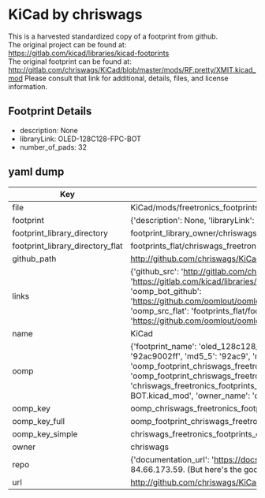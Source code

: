 # KiCad by chriswags  
This is a harvested standardized copy of a footprint from github.  
The original project can be found at:  
https://gitlab.com/kicad/libraries/kicad-footprints  
The original footprint can be found at:
http://gitlab.com/chriswags/KiCad/blob/master/mods/RF.pretty/XMIT.kicad_mod
Please consult that link for additional, details, files, and license information.  
## Footprint Details
* description: None  
* libraryLink: OLED-128C128-FPC-BOT  
* number_of_pads: 32  
## yaml dump  
| Key | Value |  
| --- | --- |  
| file | KiCad/mods/freetronics_footprints.pretty/OLED-128C128-FPC-BOT.kicad_mod |  
| footprint | {'description': None, 'libraryLink': 'OLED-128C128-FPC-BOT', 'number_of_pads': 32} |  
| footprint_library_directory | footprint_library_owner/chriswags_KiCad |  
| footprint_library_directory_flat | footprints_flat/chriswags_freetronics_footprints_oled_128c128_fpc_bot/working |  
| github_path | http://github.com/chriswags/KiCad/blob/master/mods/freetronics_footprints.pretty/OLED-128C128-FPC-BOT.kicad_mod |  
| links | {'github_src': 'http://gitlab.com/chriswags/KiCad/blob/master/mods/RF.pretty/XMIT.kicad_mod', 'github_src_repo': 'https://gitlab.com/kicad/libraries/kicad-footprints', 'oomp_bot': 'footprints/chriswags_freetronics_footprints_oled_128c128_fpc_bot/working', 'oomp_bot_github': 'https://github.com/oomlout/oomlout_oomp_footprint_bot/tree/main/footprints/chriswags_freetronics_footprints_oled_128c128_fpc_bot/working', 'oomp_src_flat': 'footprints_flat/footprints_flat/chriswags_freetronics_footprints_oled_128c128_fpc_bot/working', 'oomp_src_flat_github': 'https://github.com/oomlout/oomlout_oomp_footprint_src/tree/main/footprints_flat/chriswags_freetronics_footprints_oled_128c128_fpc_bot/working'} |  
| name | KiCad |  
| oomp | {'footprint_name': 'oled_128c128_fpc_bot', 'library_name': 'freetronics_footprints', 'md5': '92ac9002ff215ec6aaa1f1bef3e71b41', 'md5_10': '92ac9002ff', 'md5_5': '92ac9', 'md5_6': '92ac90', 'oomp_key': 'oomp_chriswags_freetronics_footprints_oled_128c128_fpc_bot', 'oomp_key_extra': 'oomp_footprint_chriswags_freetronics_footprints_oled_128c128_fpc_bot', 'oomp_key_full': 'oomp_footprint_chriswags_freetronics_footprints_oled_128c128_fpc_bot_92ac90', 'oomp_key_simple': 'chriswags_freetronics_footprints_oled_128c128_fpc_bot', 'original_filename': 'KiCad/mods/freetronics_footprints.pretty/OLED-128C128-FPC-BOT.kicad_mod', 'owner_name': 'chriswags'} |  
| oomp_key | oomp_chriswags_freetronics_footprints_oled_128c128_fpc_bot |  
| oomp_key_full | oomp_footprint_chriswags_freetronics_footprints_oled_128c128_fpc_bot |  
| oomp_key_simple | chriswags_freetronics_footprints_oled_128c128_fpc_bot |  
| owner | chriswags |  
| repo | {'documentation_url': 'https://docs.github.com/rest/overview/resources-in-the-rest-api#rate-limiting', 'message': "API rate limit exceeded for 84.66.173.59. (But here's the good news: Authenticated requests get a higher rate limit. Check out the documentation for more details.)"} |  
| url | http://github.com/chriswags/KiCad |  

